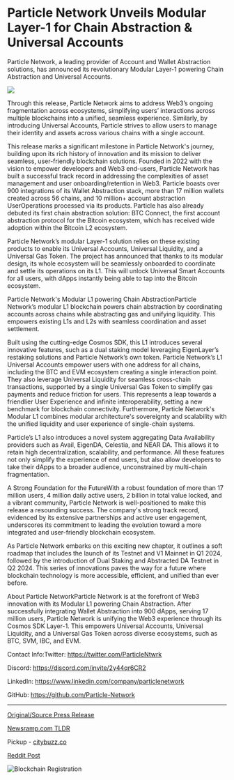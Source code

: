 # Particle Network Unveils Modular Layer-1 for Chain Abstraction & Universal Accounts

Particle Network, a leading provider of Account and Wallet Abstraction solutions, has announced its revolutionary Modular Layer-1 powering Chain Abstraction and Universal Accounts.

![](https://blockchainwire.s3.amazonaws.com/Proleoio/editor_image/2cd9fe26-23e8-42ee-94f2-4d4a49393d1d.jpg)

Through this release, Particle Network aims to address Web3’s ongoing fragmentation across ecosystems, simplifying users’ interactions across multiple blockchains into a unified, seamless experience. Similarly, by introducing Universal Accounts, Particle strives to allow users to manage their identity and assets across various chains with a single account.

This release marks a significant milestone in Particle Network's journey, building upon its rich history of innovation and its mission to deliver seamless, user-friendly blockchain solutions. Founded in 2022 with the vision to empower developers and Web3 end-users, Particle Network has built a successful track record in addressing the complexities of asset management and user onboarding/retention in Web3. Particle boasts over 900 integrations of its Wallet Abstraction stack, more than 17 million wallets created across 56 chains, and 10 million+ account abstraction UserOperations processed via its products. Particle has also already debuted its first chain abstraction solution: BTC Connect, the first account abstraction protocol for the Bitcoin ecosystem, which has received wide adoption within the Bitcoin L2 ecosystem.

Particle Network’s modular Layer-1 solution relies on these existing products to enable its Universal Accounts, Universal Liquidity, and a Universal Gas Token. The project has announced that thanks to its modular design, its whole ecosystem will be seamlessly onboarded to coordinate and settle its operations on its L1. This will unlock Universal Smart Accounts for all users, with dApps instantly being able to tap into the Bitcoin ecosystem.

Particle Network's Modular L1 powering Chain AbstractionParticle Network’s modular L1 blockchain powers chain abstraction by coordinating accounts across chains while abstracting gas and unifying liquidity. This empowers existing L1s and L2s with seamless coordination and asset settlement.

Built using the cutting-edge Cosmos SDK, this L1 introduces several innovative features, such as a dual staking model leveraging EigenLayer’s restaking solutions and Particle Network’s own token. Particle Network’s L1 Universal Accounts empower users with one address for all chains, including the BTC and EVM ecosystem creating a single interaction point. They also leverage Universal Liquidity for seamless cross-chain transactions, supported by a single Universal Gas Token to simplify gas payments and reduce friction for users. This represents a leap towards a friendlier User Experience and infinite interoperability, setting a new benchmark for blockchain connectivity. Furthermore, Particle Network's Modular L1 combines modular architecture's sovereignty and scalability with the unified liquidity and user experience of single-chain systems.

Particle’s L1 also introduces a novel system aggregating Data Availability providers such as Avail, EigenDA, Celestia, and NEAR DA. This allows it to retain high decentralization, scalability, and performance. All these features not only simplify the experience of end users, but also allow developers to take their dApps to a broader audience, unconstrained by multi-chain fragmentation.

A Strong Foundation for the FutureWith a robust foundation of more than 17 million users, 4 million daily active users, 2 billion in total value locked, and a vibrant community, Particle Network is well-positioned to make this release a resounding success. The company's strong track record, evidenced by its extensive partnerships and active user engagement, underscores its commitment to leading the evolution toward a more integrated and user-friendly blockchain ecosystem.

As Particle Network embarks on this exciting new chapter, it outlines a soft roadmap that includes the launch of its Testnet and V1 Mainnet in Q1 2024, followed by the introduction of Dual Staking and Abstracted DA Testnet in Q2 2024. This series of innovations paves the way for a future where blockchain technology is more accessible, efficient, and unified than ever before.

About Particle NetworkParticle Network is at the forefront of Web3 innovation with its Modular L1 powering Chain Abstraction. After successfully integrating Wallet Abstraction into 900 dApps, serving 17 million users, Particle Network is unifying the Web3 experience through its Cosmos SDK Layer-1. This empowers Universal Accounts, Universal Liquidity, and a Universal Gas Token across diverse ecosystems, such as BTC, SVM, IBC, and EVM.

Contact Info:Twitter: https://twitter.com/ParticleNtwrk

Discord: https://discord.com/invite/2y44qr6CR2

LinkedIn: https://www.linkedin.com/company/particlenetwork

GitHub: https://github.com/Particle-Network 

---

[Original/Source Press Release](https://blockchainwire.io/press-release/particle-network-unveils-modular-layer-1-for-chain-abstraction--universal-accounts)
                    

[Newsramp.com TLDR](https://newsramp.com/curated-news/particle-network-unveils-revolutionary-modular-layer-1-solution/0ca325266e93600a9ece65ddd0c4dc05) 


Pickup - [citybuzz.co](https://citybuzz.co/2024/03/20/particle-network-unveils-revolutionary-modular-layer-1-for-seamless-web3-experience)
 



[Reddit Post](https://www.reddit.com/r/technology_press/comments/1bjhbdg/particle_network_unveils_revolutionary_modular/) 



![Blockchain Registration](https://cdn.newsramp.app/blockchainwire/qrcode/243/20/xenoqOtg.webp)